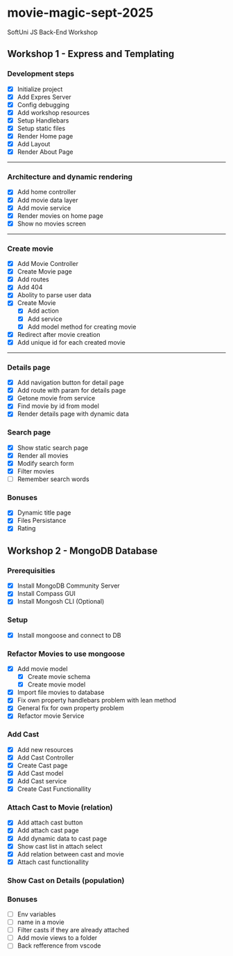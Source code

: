 # movie-magic-sept-2025
SoftUni JS Back-End Workshop

## Workshop 1 - Express and Templating

### Development steps

- [x] Initialize project
- [x] Add Expres Server
- [x] Config debugging
- [x] Add workshop resources
- [x] Setup Handlebars
- [x] Setup static files
- [x] Render Home page
- [x] Add Layout
- [x] Render About Page

---

### Architecture and dynamic rendering
- [x] Add home controller
- [x] Add movie data layer
- [x] Add movie service
- [x] Render movies on home page
- [x] Show no movies screen

---

### Create movie
- [x] Add Movie Controller
- [x] Create Movie page
- [x] Add routes
- [x] Add 404
- [x] Abolity to parse user data
- [x] Create Movie
    - [x] Add action
    - [x] Add service
    - [x] Add model method for creating movie
- [x] Redirect after movie creation
- [x] Add unique id for each created movie

---

### Details page
- [x] Add navigation button for detail page
- [x] Add route with param for details page
- [x] Getone movie from service
- [x] Find movie by id from model
- [x] Render details page with dynamic data

### Search page
- [x] Show static search page
- [x] Render all movies
- [x] Modify search form
- [x] Filter movies
- [ ] Remember search words

### Bonuses
- [x] Dynamic title page
- [x] Files Persistance
- [x] Rating

## Workshop 2 - MongoDB Database

### Prerequisities
- [x] Install MongoDB Community Server
- [x] Install Compass GUI
- [x] Install Mongosh CLI (Optional)

### Setup
- [x] Install mongoose and connect to DB

### Refactor Movies to use mongoose
- [x] Add movie model
    - [x] Create movie schema
    - [x] Create movie model
- [x] Import file movies to database
- [x] Fix own property handlebars problem with lean method
- [x] General fix for own property problem
- [x] Refactor movie Service

### Add Cast
- [x] Add new resources
- [x] Add Cast Controller
- [x] Create Cast page
- [x] Add Cast model
- [x] Add Cast service
- [x] Create Cast Functionallity

### Attach Cast to Movie (relation)
- [x] Add attach cast button
- [x] Add attach cast page
- [x] Add dynamic data to cast page
- [x] Show cast list in attach select
- [x] Add relation between cast and movie
- [x] Attach cast functionallity

### Show Cast on Details (population)


### Bonuses
- [ ] Env variables
- [ ] name in a movie
- [ ] Filter casts if they are already attached
- [ ] Add movie views to a folder
- [ ] Back refference from vscode